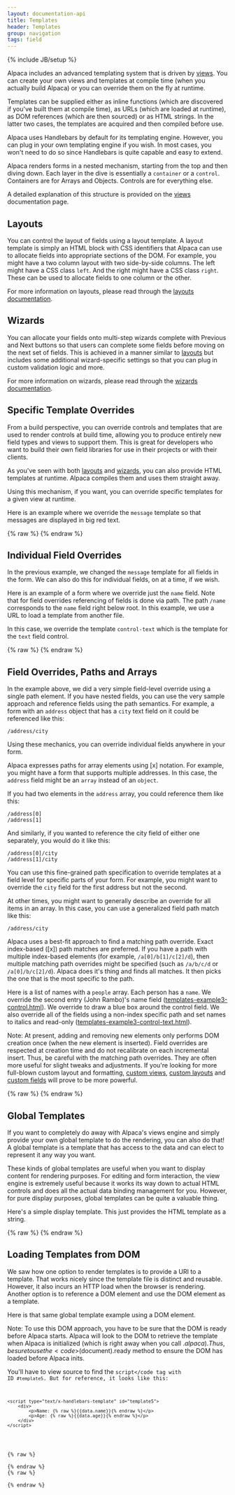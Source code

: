 ```yaml
---
layout: documentation-api
title: Templates
header: Templates
group: navigation
tags: field
---
```

{% include JB/setup %}

Alpaca includes an advanced templating system that is driven by <a href="views.html">views</a>.  You can create your
own views and templates at compile time (when you actually build Alpaca) or you can override them on the fly at
runtime.

Templates can be supplied either as inline functions (which are discovered if you've built them at compile time),
as URLs (which are loaded at runtime), as DOM references (which are then sourced) or as HTML strings.  In the
latter two cases, the templates are acquired and then compiled before use.

Alpaca uses Handlebars by default for its templating engine.  However, you can plug in your own templating engine
if you wish.  In most cases, you won't need to do so since Handlebars is quite capable and easy to extend.

Alpaca renders forms in a nested mechanism, starting from the top and then diving down.  Each layer in the dive is
essentially a <code>container</code> or a <code>control</code>.  Containers are for Arrays and Objects.  Controls are
for everything else.

A detailed explanation of this structure is provided on the <a href="views.html">views</a> documentation page.


## Layouts

You can control the layout of fields using a layout template.  A layout template is simply an HTML block with CSS
identifiers that Alpaca can use to allocate fields into appropriate sections of the DOM.  For example, you might have
a two column layout with two side-by-side columns.  The left might have a CSS class <code>left</code>.  And the
right might have a CSS class <code>right</code>.  These can be used to allocate fields to one column or the other.

For more information on layouts, please read through the <a href="layouts.html">layouts documentation</a>.


## Wizards

You can allocate your fields onto multi-step wizards complete with Previous and Next buttons so that users can
complete some fields before moving on the next set of fields.  This is achieved in a manner similar to
<a href="layouts.html">layouts</a> but includes some additional wizard-specific settings so that you can plug in
custom validation logic and more.

For more information on wizards, please read through the <a href="wizards.html">wizards documentation</a>.


## Specific Template Overrides

From a build perspective, you can override controls and templates that are used to render controls at build time,
allowing you to produce entirely new field types and views to support them.  This is great for developers who want
to build their own field libraries for use in their projects or with their clients.

As you've seen with both <a href="layouts.html">layouts</a> and <a href="wizards.html">wizards</a>, you can also
provide HTML templates at runtime.  Alpaca compiles them and uses them straight away.

Using this mechanism, if you want, you can override specific templates for a given view at runtime.

Here is an example where we override the <code>message</code> template so that messages are displayed in big red text.


<div id="field1"> </div>
{% raw %}
<script type="text/javascript" id="field1-script">
$("#field1").alpaca({
    "data": {
        "name": "John McClane",
        "age": 101
    },
    "schema": {
        "title": "Your Information",
        "type": "object",
        "properties": {
            "name": {
                "title": "Name",
                "type": "string",
                "required": true
            },
            "age": {
                "title": "Age",
                "type": "integer",
                "minValue": 0,
                "maxValue": 100
            }
        }
    },
    "view": {
        "templates": {
            "message": "<div style='text-align:center'><h3 style='color: red;'>Yo! {{{message}}}</h3></div>"
        }
    }
});
</script>
{% endraw %}


## Individual Field Overrides

In the previous example, we changed the <code>message</code> template for all fields in the form.  We can also
do this for individual fields, on at a time, if we wish.

Here is an example of a form where we override just the <code>name</code> field.  Note that for field overrides
referencing of fields is done via path.  The path <code>/name</code> corresponds to the <code>name</code> field right
below root.  In this example, we use a URL to load a template from another file.

In this case, we override the template <code>control-text</code> which is the template for the <code>text</code>
field control.


<div id="field2"> </div>
{% raw %}
<script type="text/javascript" id="field2-script">
$("#field2").alpaca({
    "data": {
        "name": "John McClane",
        "age": 32
    },
    "schema": {
        "title": "Your Information",
        "type": "object",
        "properties": {
            "name": {
                "title": "Name",
                "type": "string"
            },
            "age": {
                "title": "Age",
                "type": "integer",
                "minValue": 0,
                "maxValue": 100
            }
        }
    },
    "view": {
        "fields": {
            "/name": {
                "templates": {
                    "control-text": "./templates-example2-template.html"
                }
            }
        }
    }
});
</script>
{% endraw %}


## Field Overrides, Paths and Arrays

In the example above, we did a very simple field-level override using a single path element.  If you have nested fields,
you can use the very sample approach and reference fields using the path semantics.  For example, a form with an
<code>address</code> object that has a <code>city</code> text field on it could be referenced like this:

    /address/city

Using these mechanics, you can override individual fields anywhere in your form.

Alpaca expresses paths for array elements using [x] notation.  For example, you might have a form that supports
multiple addresses.  In this case, the <code>address</code> field might be an <code>array</code> instead of an
<code>object</code>.

If you had two elements in the <code>address</code> array, you could reference them like this:

    /address[0]
    /address[1]

And similarly, if you wanted to reference the city field of either one separately, you would do it like this:

    /address[0]/city
    /address[1]/city

You can use this fine-grained path specification to override templates at a field level for specific parts of your form.
For example, you might want to override the <code>city</code> field for the first address but not the second.

At other times, you might want to generally describe an override for all items in an array.  In this case, you can use
a generalized field path match like this:

    /address/city

Alpaca uses a best-fit approach to find a matching path override.  Exact index-based ([x]) path matches are preferred.
If you have a path with multiple index-based elements (for example, <code>/a[0]/b[1]/c[2]/d</code>), then multiple
matching path overrides might be specified (such as <code>/a/b/c/d</code> or <code>/a[0]/b/c[2]/d</code>).  Alpaca
does it's thing and finds all matches.  It then picks the one that is the most specific to the path.

Here is a list of names with a <code>people</code> array.  Each person has a <code>name</code>.  We override the second
entry (John Rambo)'s name field (<a href="./templates-example3-control.html">templates-example3-control.html</a>).
We override to draw a blue box around the control field.  We also override all of the fields using a non-index
specific path and set names to italics and read-only
(<a href="./templates-example3-control-text.html">templates-example3-control-text.html</a>).

Note: At present, adding and removing new elements only performs DOM creation once (when the new element is inserted).
Field overrides are respected at creation time and do not recalibrate on each incremental insert.  Thus, be careful
with the matching path overrides.  They are often more useful for slight tweaks and adjustments.  If you're looking
for more full-blown custom layout and formatting, <a href="/docs/api/views.html">custom views</a>,
<a href="/docs/api/layouts.html">custom layouts</a>
and <a href="/docs/api/custom-fields.html">custom fields</a> will prove to be more powerful.

<div id="field3"> </div>
{% raw %}
<script type="text/javascript" id="field3-script">
$("#field3").alpaca({
    "data": {
        "people": [{
            "name": "John McClane",
            "age": 32
        }, {
            "name": "John Rambo",
            "age": 37
        }, {
            "name": "Chuck Norris",
            "age": 35
        }]
    },
    "schema": {
        "type": "object",
        "properties": {
            "people": {
                "title": "People",
                "type": "array",
                "items": {
                    "type": "object",
                    "properties": {
                        "name": {
                            "title": "Name",
                            "type": "string"
                        },
                        "age": {
                            "title": "Age",
                            "type": "integer"
                        }
                    }
                }
            }
        }
    },
    "view": {
        "parent": "bootstrap-edit",
        "fields": {
            "/people[1]/name": {
                "templates": {
                    "control": "./templates-example3-control.html",
                }
            },
            "/people/name": {
                "templates": {
                    "control-text": "./templates-example3-control-text.html"
                }
            }
        }
    }
});
</script>
{% endraw %}


## Global Templates

If you want to completely do away with Alpaca's views engine and simply provide your own global template to do the
rendering, you can also do that!  A global template is a template that has access to the data and can elect
to represent it any way you want.

These kinds of global templates are useful when you want to display content for rendering purposes.  For editing and
form interaction, the view engine is extremely useful because it works its way down to actual HTML controls and does
all the actual data binding management for you.  However, for pure display purposes, global templates can be quite
a valuable thing.

Here's a simple display template.  This just provides the HTML template as a string.

<div id="field4"> </div>
{% raw %}
<script type="text/javascript" id="field4-script">
$("#field4").alpaca({
    "data": {
        "name": "John McClane",
        "age": 32
    },
    "schema": {
        "type": "object",
        "properties": {
            "name": {
                "type": "string"
            },
            "age": {
                "type": "integer",
                "minValue": 0,
                "maxValue": 100
            }
        }
    },
    "view": {
        "globalTemplate": "<div><p>Name: {{{data.name}}}</p><p>Age: {{{data.age}}}</p></div>"
    }
});
</script>
{% endraw %}


## Loading Templates from DOM

We saw how one option to render templates is to provide a URI to a template.  That works nicely since the template
file is distinct and reusable.  However, it also incurs an HTTP load when the browser is rendering.  Another option
is to reference a DOM element and use the DOM element as a template.

Here is that same global template example using a DOM element.

Note:  To use this DOM approach, you have to be sure that the DOM is ready before Alpaca starts.  Alpaca will look to
the DOM to retrieve the template when Alpaca is initialized (which is right away when you call $.alpaca).  Thus, be
sure to use the <code>$(document).ready</code> method to ensure the DOM has loaded before Alpaca inits.

You'll have to view source to find the <code>script</code tag with ID <code>#template5</code>.  But for reference,
it looks like this:

````
<script type="text/x-handlebars-template" id="template5">
    <div>
        <p>Name: {% raw %}{{data.name}}{% endraw %}</p>
        <p>Age: {% raw %}{{data.age}}{% endraw %}</p>
    </div>
</script>
````

<div id="field5"> </div>
{% raw %}
<script type="text/javascript" id="field5-script">
$(document).ready(function() {
    $("#field5").alpaca({
        "data": {
            "name": "John McClane",
            "age": 32
        },
        "schema": {
            "type": "object",
            "properties": {
                "name": {
                    "type": "string"
                },
                "age": {
                    "type": "integer",
                    "minValue": 0,
                    "maxValue": 100
                }
            }
        },
        "view": {
            "globalTemplate": "#template5"
        }
    });
});
</script>
{% endraw %}
{% raw %}
<script type="text/x-handlebars-template" id="template5">
    <div>
        <p>Name: {{data.name}}</p>
        <p>Age: {{data.age}}</p>
    </div>
</script>
{% endraw %}
